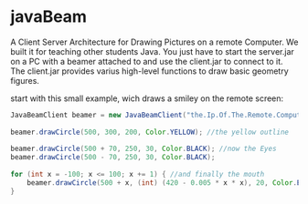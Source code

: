 # javaBeam
A Client Server Architecture for Drawing Pictures on a remote Computer. We built it for teaching other students Java.
You just have to start the server.jar on a PC with a beamer attached to and use the client.jar to connect to it. The client.jar provides varius high-level functions to draw basic geometry figures.

start with this small example, wich draws a smiley on the remote screen:

```java
JavaBeamClient beamer = new JavaBeamClient("the.Ip.Of.The.Remote.Computer"); //the remote screen
  
beamer.drawCircle(500, 300, 200, Color.YELLOW); //the yellow outline
  
beamer.drawCircle(500 + 70, 250, 30, Color.BLACK); //now the Eyes 
beamer.drawCircle(500 - 70, 250, 30, Color.BLACK);
	
for (int x = -100; x <= 100; x += 1) { //and finally the mouth
	beamer.drawCircle(500 + x, (int) (420 - 0.005 * x * x), 20, Color.BLACK);
}
